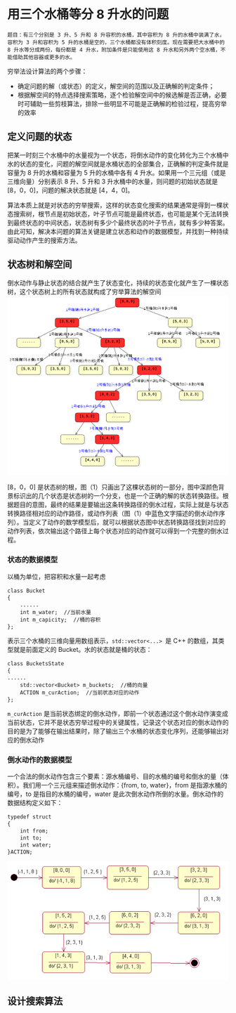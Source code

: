 # 用三个水桶等分 8 升水的问题
```
题目：有三个分别是 3 升、5 升和 8 升容积的水桶，其中容积为 8 升的水桶中装满了水，容积为 3 升和容积为 5 升的水桶是空的，三个水桶都没有体积刻度。现在需要把大水桶中的 8 升水等分成两份，每份都是 4 升水，附加条件是只能使用这 8 升水和另外两个空水桶，不能借助其他容器或更多的水。
```

穷举法设计算法的两个步骤：
* 确定问题的解（或状态）的定义，解空间的范围以及正确解的判定条件；
* 根据解空间的特点选择搜索策略，逐个检验解空间中的候选解是否正确，必要时可辅助一些剪枝算法，排除一些明显不可能是正确解的检验过程，提高穷举的效率

## 定义问题的状态

把某一时刻三个水桶中的水量视为一个状态，将倒水动作的变化转化为三个水桶中水的状态的变化，问题的解空间就是水桶状态的全部集合，正确解的判定条件就是容量为 8 升的水桶和容量为 5 升的水桶中各有 4 升水。如果用一个三元组（或是三维向量）分别表示 8 升、5 升和 3 升水桶中的水量，则问题的初始状态就是 [8，0，0]，问题的解决状态就是 [4，4，0]。

算法本质上就是对状态的穷举搜索，这样的状态变化搜索的结果通常是得到一棵状态搜索树，根节点是初始状态，叶子节点可能是最终状态，也可能是某个无法转换到最终状态的中间状态，状态树有多少个最终状态的叶子节点，就有多少种答案。由此可知，解决本问题的算法关键是建立状态和动作的数据模型，并找到一种持续驱动动作产生的搜索方法。

## 状态树和解空间
倒水动作与静止状态的结合就产生了状态变化，持续的状态变化就产生了一棵状态树，这个状态树上的所有状态就构成了穷举算法的解空间
![倒水问题的状态树](../img/倒水问题的状态树.png)

[8，0，0] 是状态树的根，图（1）只画出了这棵状态树的一部分，图中深颜色背景标识出的几个状态是状态树的一个分支，也是一个正确的解的状态转换路径。根据题目的意图，最终的结果是要输出这条转换路径的倒水过程，实际上就是与状态转换路径相对应的动作路径，或动作列表（图（1）中蓝色文字描述的倒水动作序列）。当定义了动作的数学模型后，就可以根据状态图中状态转换路径找到对应的动作列表，依次输出这个路径上每个状态对应的动作就可以得到一个完整的倒水过程。

### 状态的数据模型

以桶为单位，把容积和水量一起考虑
```
class Bucket
{
    ......
    int m_water;  //当前水量
    int m_capicity;  //桶的容积
};
```
表示三个水桶的三维向量用数组表示，`std::vector<...> `是 C++ 的数组，其类型就是前面定义的 Bucket。水的状态就是桶的状态：
```
class BucketsState
{
......
    std::vector<Bucket> m_buckets;  //桶的向量
    ACTION m_curAction;  //当前状态对应的动作
};
```
`m_curAction` 是当前状态绑定的倒水动作，即前一个状态通过这个倒水动作演变成当前状态，它并不是状态穷举过程中的关键属性，记录这个状态对应的倒水动作的目的是为了能够在输出结果时，除了输出三个水桶的状态变化序列，还能够输出对应的倒水动作

### 倒水动作的数据模型
一个合法的倒水动作包含三个要素：源水桶编号、目的水桶的编号和倒水的量（体积）。我们用一个三元组来描述倒水动作：{from, to, water}，from 是指源水桶的编号，to 是指目的水桶的编号，water 是此次倒水动作所倒的水量。倒水动作的数据结构定义如下：

```
typedef struct
{
    int from;
    int to;
    int water;
}ACTION;
```
![](../img/状态演变过程与倒水动作关系图.png)

## 设计搜索算法